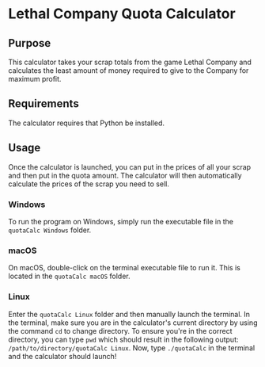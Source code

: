 # Lethal Company Quota Calculator
## Purpose
This calculator takes your scrap totals from the game Lethal Company and calculates the least amount of money required to give to the Company for maximum profit.
## Requirements
The calculator requires that Python be installed.
## Usage
Once the calculator is launched, you can put in the prices of all your scrap and then put in the quota amount. The calculator will then automatically calculate the prices of the scrap you need to sell.
### Windows
To run the program on Windows, simply run the executable file in the `quotaCalc Windows` folder.
### macOS
On macOS, double-click on the terminal executable file to run it. This is located in the `quotaCalc macOS` folder.
### Linux
Enter the `quotaCalc Linux` folder and then manually launch the terminal. In the terminal, make sure you are in the calculator's current directory by using the command `cd` to change directory. To ensure you're in the correct directory, you can type `pwd` which should result in the following output: `/path/to/directory/quotaCalc Linux`. Now, type `./quotaCalc` in the terminal and the calculator should launch!